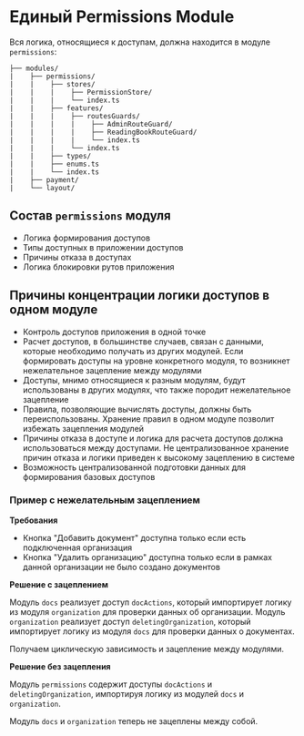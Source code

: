 # Единый Permissions Module

Вся логика, относящиеся к доступам, должна находится в модуле `permissions`:

```
├── modules/
|    ├── permissions/
|    |    ├── stores/
|    |    |    ├── PermissionStore/
|    |    |    └── index.ts
|    |    ├── features/
|    |    |    ├── routesGuards/
|    |    |    |    ├── AdminRouteGuard/
|    |    |    |    ├── ReadingBookRouteGuard/
|    |    |    |    └── index.ts
|    |    |    └── index.ts
|    |    ├── types/
|    |    ├── enums.ts
|    |    └── index.ts
|    ├── payment/
|    └── layout/
```

## Состав `permissions` модуля

- Логика формирования доступов
- Типы доступных в приложении доступов
- Причины отказа в доступах
- Логика блокировки рутов приложения

## Причины концентрации логики доступов в одном модуле

- Контроль доступов приложения в одной точке
- Расчет доступов, в большинстве случаев, связан с данными, которые необходимо получать из других модулей.
Если формировать доступы на уровне конкретного модуля, то возникнет нежелательное зацепление между модулями
- Доступы, мнимо относящиеся к разным модулям, будут использованы в других модулях, что также породит нежелательное зацепление
- Правила, позволяющие вычислять доступы, должны быть переиспользованы. Хранение правил в одном модуле позволит избежать зацепления модулей
- Причины отказа в доступе и логика для расчета доступов должна использоваться между доступами. Не централизованное хранение причин отказа и логики приведен к высокому зацеплению в системе
- Возможность централизованной подготовки данных для формирования базовых доступов

### Пример с нежелательным зацеплением

**Требования**

- Кнопка "Добавить документ" доступна только если есть подключенная организация
- Кнопка "Удалить организацию" доступна только если в рамках данной организации не было создано документов

**Решение с зацеплением**

Модуль `docs` реализует доступ `docActions`, который импортирует логику из модуля `organization` для проверки данных об организации.
Модуль `organization` реализует доступ `deletingOrganization`, который импортирует логику из модуля `docs` для проверки данных о документах.

Получаем циклическую зависимость и зацепление между модулями.

**Решение без зацепления**

Модуль `permissions` содержит доступы `docActions` и `deletingOrganization`, импортируя логику из модулей `docs` и `organization`.

Модуль `docs` и `organization` теперь не зацеплены между собой.
